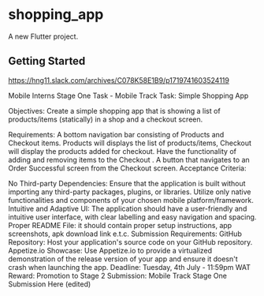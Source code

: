 # shopping_app

A new Flutter project.

## Getting Started

https://hng11.slack.com/archives/C078K58E1B9/p1719741603524119


Mobile Interns
Stage One Task - Mobile Track
Task: Simple Shopping App

Objectives: Create a simple shopping app that is showing a list of products/items (statically) in a shop and a checkout screen.

Requirements:
A bottom navigation bar consisting of Products and Checkout items.
Products will displays the list of products/items, Checkout will display the products added for checkout.
Have the functionality of adding and removing items to the Checkout .
A button that navigates to an Order Successful screen from the Checkout screen.
Acceptance Criteria:


No Third-party Dependencies: Ensure that the application is built without importing any third-party packages, plugins, or libraries. Utilize only native functionalities and components of your chosen mobile platform/framework.
Intuitive and Adaptive UI: The application should have a user-friendly and intuitive user interface, with clear labelling and easy navigation and spacing.
Proper README File: it should contain proper setup instructions, app screenshots, apk download link e.t.c.
Submission Requirements:
GitHub Repository: Host your application's source code on your GitHub repository.
Appetize.io Showcase: Use Appetize.io to provide a virtualized demonstration of the release version of your app and ensure it doesn't crash when launching the app.
Deadline: Tuesday, 4th July - 11:59pm WAT
Reward: Promotion to Stage 2
Submission: Mobile Track Stage One Submission Here (edited) 